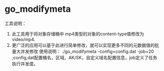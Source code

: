# go_modifymeta
工具说明：
  1. 此工具用于将对象存储桶中 mp4类型的对象的content-type值修改为 video/mp4. 
  2. 更广泛的应用可以基于此进行简单修改，就可以实现更多不同的元数据值的批量大并发修改
使用说明：
  ./go_modifymeta  -config=config.dat -job=20 ;config,dat配置桶名，区域，AK/SK，自定义域名配置信息，job定义了任务执行并发度。
